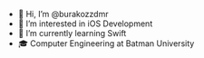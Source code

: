 
- 👋 Hi, I’m @burakozzdmr
- 👀 I’m interested in iOS Development
- 🌱 I’m currently learning Swift
- 🎓 Computer Engineering at Batman University


<!---
burakozzdmr/burakozzdmr is a ✨ special ✨ repository because its `README.md` (this file) appears on your GitHub profile.
You can click the Preview link to take a look at your changes.
--->




